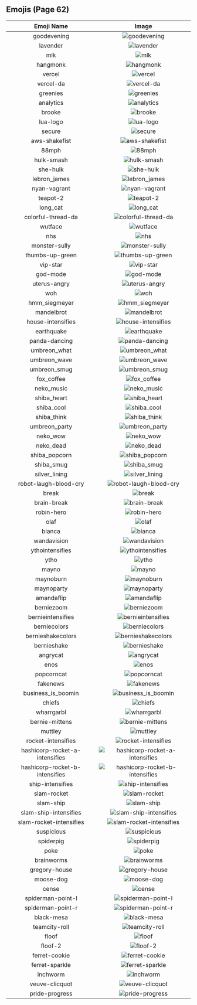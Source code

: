 
  ## Emojis (Page 62)
  |Emoji Name|Image|
  | :-: | :-: |
  |goodevening| ![goodevening](/output/goodevening.png)|
  |lavender| ![lavender](/output/lavender.jpg)|
  |mlk| ![mlk](/output/mlk.jpg)|
  |hangmonk| ![hangmonk](/output/hangmonk.gif)|
  |vercel| ![vercel](/output/vercel.png)|
  |vercel-da| ![vercel-da](/output/vercel-da.png)|
  |greenies| ![greenies](/output/greenies.png)|
  |analytics| ![analytics](/output/analytics.png)|
  |brooke| ![brooke](/output/brooke.png)|
  |lua-logo| ![lua-logo](/output/lua-logo.png)|
  |secure| ![secure](/output/secure.gif)|
  |aws-shakefist| ![aws-shakefist](/output/aws-shakefist)|
  |88mph| ![88mph](/output/88mph.gif)|
  |hulk-smash| ![hulk-smash](/output/hulk-smash.gif)|
  |she-hulk| ![she-hulk](/output/she-hulk.jpg)|
  |lebron_james| ![lebron_james](/output/lebron_james.png)|
  |nyan-vagrant| ![nyan-vagrant](/output/nyan-vagrant.gif)|
  |teapot-2| ![teapot-2](/output/teapot-2.png)|
  |long_cat| ![long_cat](/output/long_cat.png)|
  |colorful-thread-da| ![colorful-thread-da](/output/colorful-thread-da.png)|
  |wutface| ![wutface](/output/wutface.png)|
  |nhs| ![nhs](/output/nhs.png)|
  |monster-sully| ![monster-sully](/output/monster-sully.png)|
  |thumbs-up-green| ![thumbs-up-green](/output/thumbs-up-green.png)|
  |vip-star| ![vip-star](/output/vip-star.png)|
  |god-mode| ![god-mode](/output/god-mode.png)|
  |uterus-angry| ![uterus-angry](/output/uterus-angry.png)|
  |woh| ![woh](/output/woh.png)|
  |hmm_siegmeyer| ![hmm_siegmeyer](/output/hmm_siegmeyer.png)|
  |mandelbrot| ![mandelbrot](/output/mandelbrot.jpg)|
  |house-intensifies| ![house-intensifies](/output/house-intensifies.gif)|
  |earthquake| ![earthquake](/output/earthquake.gif)|
  |panda-dancing| ![panda-dancing](/output/panda-dancing.gif)|
  |umbreon_what| ![umbreon_what](/output/umbreon_what.png)|
  |umbreon_wave| ![umbreon_wave](/output/umbreon_wave.png)|
  |umbreon_smug| ![umbreon_smug](/output/umbreon_smug.png)|
  |fox_coffee| ![fox_coffee](/output/fox_coffee.png)|
  |neko_music| ![neko_music](/output/neko_music.gif)|
  |shiba_heart| ![shiba_heart](/output/shiba_heart.png)|
  |shiba_cool| ![shiba_cool](/output/shiba_cool.png)|
  |shiba_think| ![shiba_think](/output/shiba_think.png)|
  |umbreon_party| ![umbreon_party](/output/umbreon_party.png)|
  |neko_wow| ![neko_wow](/output/neko_wow.png)|
  |neko_dead| ![neko_dead](/output/neko_dead.png)|
  |shiba_popcorn| ![shiba_popcorn](/output/shiba_popcorn.png)|
  |shiba_smug| ![shiba_smug](/output/shiba_smug.png)|
  |silver_lining| ![silver_lining](/output/silver_lining.png)|
  |robot-laugh-blood-cry| ![robot-laugh-blood-cry](/output/robot-laugh-blood-cry.png)|
  |break| ![break](/output/break.png)|
  |brain-break| ![brain-break](/output/brain-break.png)|
  |robin-hero| ![robin-hero](/output/robin-hero.jpg)|
  |olaf| ![olaf](/output/olaf.png)|
  |bianca| ![bianca](/output/bianca)|
  |wandavision| ![wandavision](/output/wandavision.png)|
  |ythointensifies| ![ythointensifies](/output/ythointensifies.gif)|
  |ytho| ![ytho](/output/ytho.gif)|
  |mayno| ![mayno](/output/mayno.gif)|
  |maynoburn| ![maynoburn](/output/maynoburn.gif)|
  |maynoparty| ![maynoparty](/output/maynoparty.gif)|
  |amandaflip| ![amandaflip](/output/amandaflip.gif)|
  |berniezoom| ![berniezoom](/output/berniezoom.gif)|
  |bernieintensifies| ![bernieintensifies](/output/bernieintensifies.gif)|
  |berniecolors| ![berniecolors](/output/berniecolors.gif)|
  |bernieshakecolors| ![bernieshakecolors](/output/bernieshakecolors.gif)|
  |bernieshake| ![bernieshake](/output/bernieshake.gif)|
  |angrycat| ![angrycat](/output/angrycat.gif)|
  |enos| ![enos](/output/enos.png)|
  |popcorncat| ![popcorncat](/output/popcorncat.gif)|
  |fakenews| ![fakenews](/output/fakenews.gif)|
  |business_is_boomin| ![business_is_boomin](/output/business_is_boomin.png)|
  |chiefs| ![chiefs](/output/chiefs.jpg)|
  |wharrgarbl| ![wharrgarbl](/output/wharrgarbl.jpg)|
  |bernie-mittens| ![bernie-mittens](/output/bernie-mittens.png)|
  |muttley| ![muttley](/output/muttley.gif)|
  |rocket-intensifies| ![rocket-intensifies](/output/rocket-intensifies.gif)|
  |hashicorp-rocket-a-intensifies| ![hashicorp-rocket-a-intensifies](/output/hashicorp-rocket-a-intensifies.gif)|
  |hashicorp-rocket-b-intensifies| ![hashicorp-rocket-b-intensifies](/output/hashicorp-rocket-b-intensifies.gif)|
  |ship-intensifies| ![ship-intensifies](/output/ship-intensifies.gif)|
  |slam-rocket| ![slam-rocket](/output/slam-rocket.png)|
  |slam-ship| ![slam-ship](/output/slam-ship.png)|
  |slam-ship-intensifies| ![slam-ship-intensifies](/output/slam-ship-intensifies.gif)|
  |slam-rocket-intensifies| ![slam-rocket-intensifies](/output/slam-rocket-intensifies.gif)|
  |suspicious| ![suspicious](/output/suspicious.png)|
  |spiderpig| ![spiderpig](/output/spiderpig.gif)|
  |poke| ![poke](/output/poke.gif)|
  |brainworms| ![brainworms](/output/brainworms.gif)|
  |gregory-house| ![gregory-house](/output/gregory-house.jpg)|
  |moose-dog| ![moose-dog](/output/moose-dog.png)|
  |cense| ![cense](/output/cense.jpg)|
  |spiderman-point-l| ![spiderman-point-l](/output/spiderman-point-l.png)|
  |spiderman-point-r| ![spiderman-point-r](/output/spiderman-point-r.png)|
  |black-mesa| ![black-mesa](/output/black-mesa.png)|
  |teamcity-roll| ![teamcity-roll](/output/teamcity-roll.gif)|
  |floof| ![floof](/output/floof.png)|
  |floof-2| ![floof-2](/output/floof-2.png)|
  |ferret-cookie| ![ferret-cookie](/output/ferret-cookie.png)|
  |ferret-sparkle| ![ferret-sparkle](/output/ferret-sparkle.png)|
  |inchworm| ![inchworm](/output/inchworm.png)|
  |veuve-clicquot| ![veuve-clicquot](/output/veuve-clicquot.png)|
  |pride-progress| ![pride-progress](/output/pride-progress.png)|
  